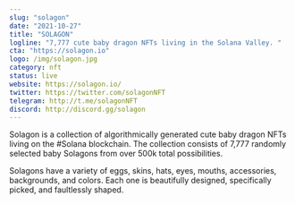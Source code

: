 ```yaml
---
slug: "solagon"
date: "2021-10-27"
title: "SOLAGON"
logline: "7,777 cute baby dragon NFTs living in the Solana Valley. "
cta: "https://solagon.io"
logo: /img/solagon.jpg
category: nft
status: live
website: https://solagon.io/
twitter: https://twitter.com/solagonNFT
telegram: http://t.me/solagonNFT
discord: http://discord.gg/solagon
---
```


Solagon is a collection of algorithmically generated cute baby dragon NFTs living on the #Solana blockchain.
The collection consists of 7,777 randomly selected baby Solagons from over 500k total possibilities.

Solagons have a variety of eggs, skins, hats, eyes, mouths, accessories, backgrounds, and colors. Each one is beautifully designed, specifically picked, and faultlessly shaped.
